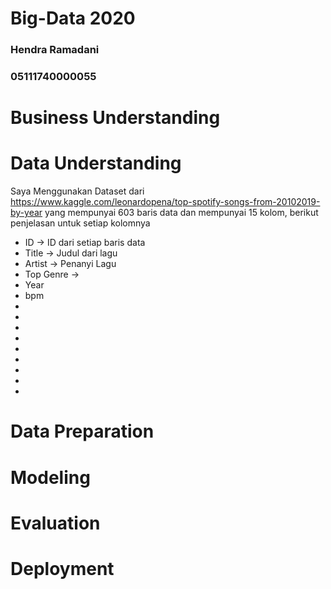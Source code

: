 # Big-Data 2020
### Hendra Ramadani
### 05111740000055

# Business Understanding
# Data Understanding
  Saya Menggunakan Dataset dari https://www.kaggle.com/leonardopena/top-spotify-songs-from-20102019-by-year yang mempunyai 603 baris data dan mempunyai 15 kolom, berikut penjelasan untuk setiap kolomnya
  - ID -> ID dari setiap baris data
  - Title -> Judul dari lagu
  - Artist -> Penanyi Lagu
  - Top Genre ->
  - Year
  - bpm
  -
  -
  -
  -
  -
  -
  -
  -
  -
# Data Preparation
# Modeling
# Evaluation
# Deployment
